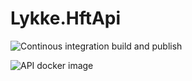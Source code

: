 # Lykke.HftApi

![Continous integration build and publish](https://github.com/swisschain/Lykke.HftApi/workflows/Continous%20integration%20build%20and%20publish/badge.svg)

![API docker image](https://img.shields.io/docker/v/swisschains/lykke-hftapi?sort=semver)

